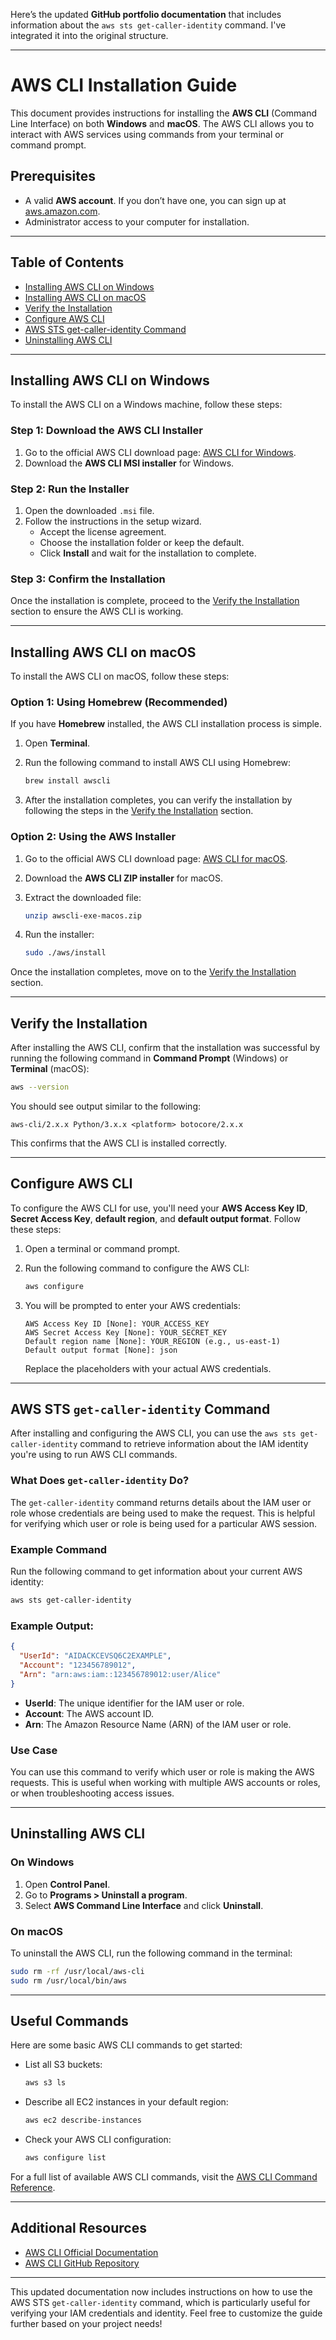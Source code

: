 Here’s the updated **GitHub portfolio documentation** that includes information about the `aws sts get-caller-identity` command. I've integrated it into the original structure.

---

# AWS CLI Installation Guide

This document provides instructions for installing the **AWS CLI** (Command Line Interface) on both **Windows** and **macOS**. The AWS CLI allows you to interact with AWS services using commands from your terminal or command prompt.

## Prerequisites

- A valid **AWS account**. If you don’t have one, you can sign up at [aws.amazon.com](https://aws.amazon.com/).
- Administrator access to your computer for installation.

---

## Table of Contents
- [Installing AWS CLI on Windows](#installing-aws-cli-on-windows)
- [Installing AWS CLI on macOS](#installing-aws-cli-on-macos)
- [Verify the Installation](#verify-the-installation)
- [Configure AWS CLI](#configure-aws-cli)
- [AWS STS get-caller-identity Command](#aws-sts-get-caller-identity-command)
- [Uninstalling AWS CLI](#uninstalling-aws-cli)

---

## Installing AWS CLI on Windows

To install the AWS CLI on a Windows machine, follow these steps:

### Step 1: Download the AWS CLI Installer
1. Go to the official AWS CLI download page: [AWS CLI for Windows](https://docs.aws.amazon.com/cli/latest/userguide/getting-started-install.html).
2. Download the **AWS CLI MSI installer** for Windows.

### Step 2: Run the Installer
1. Open the downloaded `.msi` file.
2. Follow the instructions in the setup wizard.
   - Accept the license agreement.
   - Choose the installation folder or keep the default.
   - Click **Install** and wait for the installation to complete.

### Step 3: Confirm the Installation
Once the installation is complete, proceed to the [Verify the Installation](#verify-the-installation) section to ensure the AWS CLI is working.

---

## Installing AWS CLI on macOS

To install the AWS CLI on macOS, follow these steps:

### Option 1: Using Homebrew (Recommended)

If you have **Homebrew** installed, the AWS CLI installation process is simple.

1. Open **Terminal**.
2. Run the following command to install AWS CLI using Homebrew:

   ```bash
   brew install awscli
   ```

3. After the installation completes, you can verify the installation by following the steps in the [Verify the Installation](#verify-the-installation) section.

### Option 2: Using the AWS Installer

1. Go to the official AWS CLI download page: [AWS CLI for macOS](https://docs.aws.amazon.com/cli/latest/userguide/getting-started-install.html).
2. Download the **AWS CLI ZIP installer** for macOS.
3. Extract the downloaded file:

   ```bash
   unzip awscli-exe-macos.zip
   ```

4. Run the installer:

   ```bash
   sudo ./aws/install
   ```

Once the installation completes, move on to the [Verify the Installation](#verify-the-installation) section.

---

## Verify the Installation

After installing the AWS CLI, confirm that the installation was successful by running the following command in **Command Prompt** (Windows) or **Terminal** (macOS):

```bash
aws --version
```

You should see output similar to the following:

```
aws-cli/2.x.x Python/3.x.x <platform> botocore/2.x.x
```

This confirms that the AWS CLI is installed correctly.

---

## Configure AWS CLI

To configure the AWS CLI for use, you'll need your **AWS Access Key ID**, **Secret Access Key**, **default region**, and **default output format**. Follow these steps:

1. Open a terminal or command prompt.
2. Run the following command to configure the AWS CLI:

   ```bash
   aws configure
   ```

3. You will be prompted to enter your AWS credentials:

   ```
   AWS Access Key ID [None]: YOUR_ACCESS_KEY
   AWS Secret Access Key [None]: YOUR_SECRET_KEY
   Default region name [None]: YOUR_REGION (e.g., us-east-1)
   Default output format [None]: json
   ```

   Replace the placeholders with your actual AWS credentials.

---

## AWS STS `get-caller-identity` Command

After installing and configuring the AWS CLI, you can use the `aws sts get-caller-identity` command to retrieve information about the IAM identity you're using to run AWS CLI commands.

### What Does `get-caller-identity` Do?

The `get-caller-identity` command returns details about the IAM user or role whose credentials are being used to make the request. This is helpful for verifying which user or role is being used for a particular AWS session.

### Example Command

Run the following command to get information about your current AWS identity:

```bash
aws sts get-caller-identity
```

### Example Output:

```json
{
  "UserId": "AIDACKCEVSQ6C2EXAMPLE",
  "Account": "123456789012",
  "Arn": "arn:aws:iam::123456789012:user/Alice"
}
```

- **UserId**: The unique identifier for the IAM user or role.
- **Account**: The AWS account ID.
- **Arn**: The Amazon Resource Name (ARN) of the IAM user or role.

### Use Case

You can use this command to verify which user or role is making the AWS requests. This is useful when working with multiple AWS accounts or roles, or when troubleshooting access issues.

---

## Uninstalling AWS CLI

### On Windows
1. Open **Control Panel**.
2. Go to **Programs > Uninstall a program**.
3. Select **AWS Command Line Interface** and click **Uninstall**.

### On macOS
To uninstall the AWS CLI, run the following command in the terminal:

```bash
sudo rm -rf /usr/local/aws-cli
sudo rm /usr/local/bin/aws
```

---

## Useful Commands

Here are some basic AWS CLI commands to get started:

- List all S3 buckets:

  ```bash
  aws s3 ls
  ```

- Describe all EC2 instances in your default region:

  ```bash
  aws ec2 describe-instances
  ```

- Check your AWS CLI configuration:

  ```bash
  aws configure list
  ```

For a full list of available AWS CLI commands, visit the [AWS CLI Command Reference](https://docs.aws.amazon.com/cli/latest/reference/).

---

## Additional Resources

- [AWS CLI Official Documentation](https://docs.aws.amazon.com/cli/latest/userguide/)
- [AWS CLI GitHub Repository](https://github.com/aws/aws-cli)

---

This updated documentation now includes instructions on how to use the AWS STS `get-caller-identity` command, which is particularly useful for verifying your IAM credentials and identity. Feel free to customize the guide further based on your project needs!
